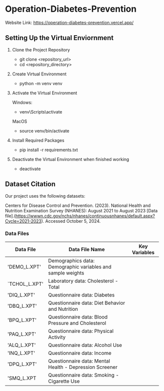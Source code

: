 # Operation-Diabetes-Prevention

Website Link: https://operation-diabetes-prevention.vercel.app/

## Setting Up the Virtual Enviornment
1. Clone the Project Repository
    - git clone <repository_url>
    - cd <repository_directory>
2. Create Virtual Environment
    - python -m venv venv
3. Activate the Virtual Environment
   
    Windows: 
    - venv\Scripts\activate
   
    MacOS
    - source venv/bin/activate
5. Install Required Packages
    - pip install -r requirements.txt
6. Deactivate the Virtual Environment when finished working
    - deactivate

## Dataset Citation
Our project uses the following datasets: 

Centers for Disease Control and Prevention. (2023). National Health and Nutrition Examination Survey (NHANES): August 2021 to August 2023 [Data file].(https://wwwn.cdc.gov/nchs/nhanes/continuousnhanes/default.aspx?Cycle=2021-2023). Accessed October 5, 2024.


### Data Files

Data File    | Data File Name                                               | Key Variables                    
-------------|--------------------------------------------------------------|----------------
'DEMO_L.XPT' |Demographics data: Demographic variables and sample weights   | 
`TCHOL_L.XPT'|Laboratory data: Cholesterol - Total                          |
'DIQ_L.XPT'  |Questionnaire data: Diabetes                                  |
'DBQ_L.XPT'  |Questionnaire data: Diet Behavior and Nutrition               |
'BPQ_L.XPT'  |Questionnaire data: Blood Pressure and Cholesterol            |
'PAQ_L.XPT'  |Questionnaire data: Physical Activity                         |
'ALQ_L.XPT'  |Questionnaire data: Alcohol Use                               |
'INQ_L.XPT'  |Questionnaire data: Income                                    |
'DPQ_L.XPT'  |Questionnaire data: Mental Health - Depression Screener       |
'SMQ_L.XPT   |Questionnaire data: Smoking - Cigarette Use                   |

